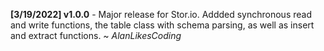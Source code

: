 **[3/19/2022] v1.0.0** - Major release for Stor.io. Addded synchronous read and write functions, the table class with schema parsing, as well as insert and extract functions. ~ *AlanLikesCoding*